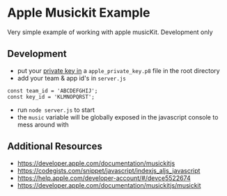 # Apple Musickit Example

Very simple example of working with apple musicKit. Development only


## Development

 - put your [private key in](https://help.apple.com/developer-account/#/devce5522674) a `apple_private_key.p8` file in the root directory
 - add your team & app id's in `server.js`  

```
const team_id = 'ABCDEFGHIJ';
const key_id = 'KLMNOPQRST';
```

- run `node server.js` to start
- the `music` variable will be globally exposed in the javascript console to mess around with

## Additional Resources 
 - https://developer.apple.com/documentation/musickitjs
 - https://codegists.com/snippet/javascript/indexjs_aljs_javascript
 - https://help.apple.com/developer-account/#/devce5522674
 - https://developer.apple.com/documentation/musickitjs/musickit
 
